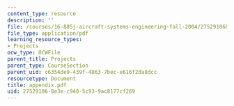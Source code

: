 ```yaml
---
content_type: resource
description: ''
file: /courses/16-885j-aircraft-systems-engineering-fall-2004/275291068e3ec9405c939ac8177cf269_appendix.pdf
file_type: application/pdf
learning_resource_types:
- Projects
ocw_type: OCWFile
parent_title: Projects
parent_type: CourseSection
parent_uid: c6354de9-439f-4863-7bec-e616f2da8dcc
resourcetype: Document
title: appendix.pdf
uid: 27529106-8e3e-c940-5c93-9ac8177cf269
---
```

